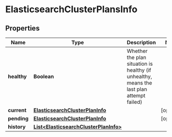 # ElasticsearchClusterPlansInfo

## Properties
Name | Type | Description | Notes
------------ | ------------- | ------------- | -------------
**healthy** | **Boolean** | Whether the plan situation is healthy (if unhealthy, means the last plan attempt failed) | 
**current** | [**ElasticsearchClusterPlanInfo**](ElasticsearchClusterPlanInfo.md) |  |  [optional]
**pending** | [**ElasticsearchClusterPlanInfo**](ElasticsearchClusterPlanInfo.md) |  |  [optional]
**history** | [**List&lt;ElasticsearchClusterPlanInfo&gt;**](ElasticsearchClusterPlanInfo.md) |  | 
